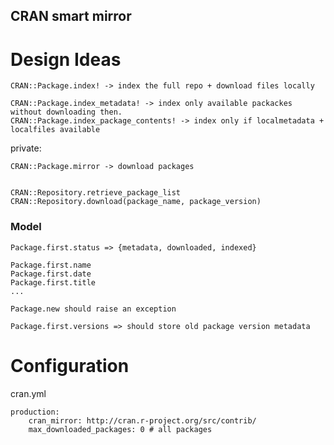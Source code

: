CRAN smart mirror
---------------

Design Ideas
============

    CRAN::Package.index! -> index the full repo + download files locally 

    CRAN::Package.index_metadata! -> index only available packackes without downloading then. 
    CRAN::Package.index_package_contents! -> index only if localmetadata + localfiles available

private: 

    CRAN::Package.mirror -> download packages


    CRAN::Repository.retrieve_package_list
    CRAN::Repository.download(package_name, package_version)


### Model

    Package.first.status => {metadata, downloaded, indexed}

    Package.first.name
    Package.first.date
    Package.first.title 
    ...

    Package.new should raise an exception 

    Package.first.versions => should store old package version metadata 



Configuration 
=============

cran.yml 

    production:
        cran_mirror: http://cran.r-project.org/src/contrib/
        max_downloaded_packages: 0 # all packages

